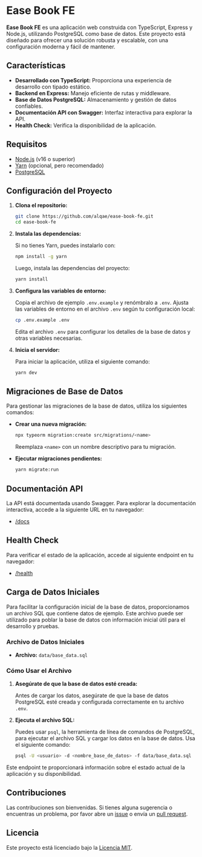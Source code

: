 # Ease Book FE

**Ease Book FE** es una aplicación web construida con TypeScript, Express y Node.js, utilizando PostgreSQL como base de datos. Este proyecto está diseñado para ofrecer una solución robusta y escalable, con una configuración moderna y fácil de mantener.

## Características

- **Desarrollado con TypeScript:** Proporciona una experiencia de desarrollo con tipado estático.
- **Backend en Express:** Manejo eficiente de rutas y middleware.
- **Base de Datos PostgreSQL:** Almacenamiento y gestión de datos confiables.
- **Documentación API con Swagger:** Interfaz interactiva para explorar la API.
- **Health Check:** Verifica la disponibilidad de la aplicación.

## Requisitos

- [Node.js](https://nodejs.org/) (v16 o superior)
- [Yarn](https://yarnpkg.com/) (opcional, pero recomendado)
- [PostgreSQL](https://www.postgresql.org/)

## Configuración del Proyecto

1. **Clona el repositorio:**

   ```bash
   git clone https://github.com/alqae/ease-book-fe.git
   cd ease-book-fe
   ```

2. **Instala las dependencias:**

   Si no tienes Yarn, puedes instalarlo con:

   ```bash
   npm install -g yarn
   ```

   Luego, instala las dependencias del proyecto:

   ```bash
   yarn install
   ```

3. **Configura las variables de entorno:**

   Copia el archivo de ejemplo `.env.example` y renómbralo a `.env`. Ajusta las variables de entorno en el archivo `.env` según tu configuración local:

   ```bash
   cp .env.example .env
   ```

   Edita el archivo `.env` para configurar los detalles de la base de datos y otras variables necesarias.

4. **Inicia el servidor:**

   Para iniciar la aplicación, utiliza el siguiente comando:

   ```bash
   yarn dev
   ```

## Migraciones de Base de Datos

Para gestionar las migraciones de la base de datos, utiliza los siguientes comandos:

- **Crear una nueva migración:**

  ```bash
  npx typeorm migration:create src/migrations/<name>
  ```

  Reemplaza `<name>` con un nombre descriptivo para tu migración.

- **Ejecutar migraciones pendientes:**

  ```bash
  yarn migrate:run
  ```

## Documentación API

La API está documentada usando Swagger. Para explorar la documentación interactiva, accede a la siguiente URL en tu navegador:

- [/docs](http://localhost:8080/docs)

## Health Check

Para verificar el estado de la aplicación, accede al siguiente endpoint en tu navegador:

- [/health](http://localhost:8080/health)

## Carga de Datos Iniciales

Para facilitar la configuración inicial de la base de datos, proporcionamos un archivo SQL que contiene datos de ejemplo. Este archivo puede ser utilizado para poblar la base de datos con información inicial útil para el desarrollo y pruebas.

### Archivo de Datos Iniciales

- **Archivo:** `data/base_data.sql`

### Cómo Usar el Archivo

1. **Asegúrate de que la base de datos esté creada:**

   Antes de cargar los datos, asegúrate de que la base de datos PostgreSQL esté creada y configurada correctamente en tu archivo `.env`.

2. **Ejecuta el archivo SQL:**

   Puedes usar `psql`, la herramienta de línea de comandos de PostgreSQL, para ejecutar el archivo SQL y cargar los datos en la base de datos. Usa el siguiente comando:

   ```bash
   psql -U <usuario> -d <nombre_base_de_datos> -f data/base_data.sql
   ```


Este endpoint te proporcionará información sobre el estado actual de la aplicación y su disponibilidad.

## Contribuciones

Las contribuciones son bienvenidas. Si tienes alguna sugerencia o encuentras un problema, por favor abre un [issue](https://github.com/alqae/ease-book-fe/issues) o envía un [pull request](https://github.com/alqae/ease-book-fe/pulls).

## Licencia

Este proyecto está licenciado bajo la [Licencia MIT](LICENSE).
